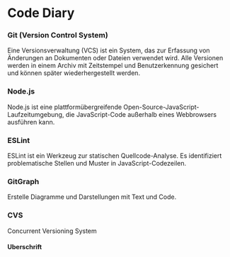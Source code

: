 # Code Diary

### Git (Version Control System)
Eine Versionsverwaltung (VCS) ist ein System, das zur Erfassung von Änderungen an Dokumenten oder Dateien verwendet wird. 
Alle Versionen werden in einem Archiv mit Zeitstempel und Benutzerkennung gesichert und können später wiederhergestellt werden.



### Node.js
Node.js ist eine plattformübergreifende Open-Source-JavaScript-Laufzeitumgebung, 
die JavaScript-Code außerhalb eines Webbrowsers ausführen kann.



### ESLint
ESLint ist ein Werkzeug zur statischen Quellcode-Analyse. 
Es identifiziert problematische Stellen und Muster in JavaScript-Codezeilen.



### GitGraph
Erstelle Diagramme und Darstellungen mit Text und Code.



### CVS
Concurrent Versioning System

#### Uberschrift 
